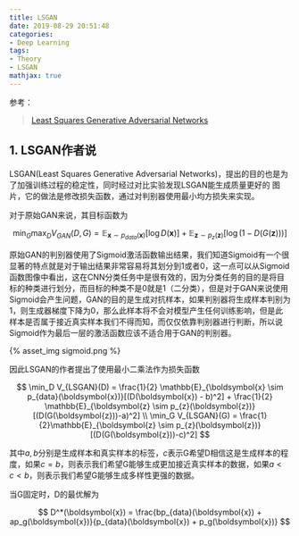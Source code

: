 ```yaml
---
title: LSGAN
date: 2019-08-29 20:51:48
categories:
- Deep Learning
tags:
- Theory
- LSGAN
mathjax: true
---
```


参考：

> [Least Squares Generative Adversarial Networks](https://arxiv.org/abs/1611.04076)

## 1. LSGAN作者说

LSGAN(Least Squares Generative Adversarial Networks)，提出的目的也是为了加强训练过程的稳定性，同时经过对比实验发现LSGAN能生成质量更好的
图片，它的做法是修改损失函数，通过对判别器使用最小均方损失来实现。

对于原始GAN来说，其目标函数为

$$
\min_G \max_D V_{GAN}(D, G) = \mathbb{E}_{\boldsymbol{x} \sim p_{data}(\boldsymbol{x})}[\log D(\boldsymbol{x})] + \mathbb{E}_{\boldsymbol{z} \sim p_{z}(\boldsymbol{z})}[\log (1 - D(G(\boldsymbol{z})))]
$$

原始GAN的判别器使用了Sigmoid激活函数输出结果，我们知道Sigmoid有一个很显著的特点就是对于输出结果非常容易将其划分到1或者0，这一点可以从Sigmoid函数图像中看出，这在CNN分类任务中是很有效的，因为分类任务的目的是将目标的种类进行划分，而目标的种类不是0就是1（二分类），但是对于GAN来说使用Sigmoid会产生问题，GAN的目的是生成对抗样本，如果判别器将生成样本判别为1，则生成器梯度下降为0，那么此样本将不会对模型产生任何训练影响，但是此样本是否属于接近真实样本我们不得而知，而仅仅依靠判别器进行判断，所以说Sigmoid作为最后一层的激活函数应该不适合用于GAN的判别器。

{% asset_img sigmoid.png %}

因此LSGAN的作者提出了使用最小二乘法作为损失函数

$$
\min_D V_{LSGAN}(D) = \frac{1}{2} \mathbb{E}_{\boldsymbol{x} \sim p_{data}(\boldsymbol{x})}[(D(\boldsymbol{x}) - b)^2] + \frac{1}{2} \mathbb{E}_{\boldsymbol{z} \sim p_{z}(\boldsymbol{z})}[(D(G(\boldsymbol{z}))-a)^2]
\\
\min_G V_{LSGAN}(G) = \frac{1}{2}\mathbb{E}_{\boldsymbol{z} \sim p_{z}(\boldsymbol{z})}[(D(G(\boldsymbol{z}))-c)^2]
$$

其中$a, b$分别是生成样本和真实样本的标签，$c$表示G希望D相信这是生成样本的程度，如果$c = b$，则表示我们希望G能够生成更加接近真实样本的数据，如果$a < c < b$，则表示我们希望G能够生成多样性更强的数据。

当G固定时，D的最优解为

$$
D^*(\boldsymbol{x}) = \frac{bp_{data}(\boldsymbol{x}) + ap_g(\boldsymbol{x})}{p_{data}(\boldsymbol{x}) + p_g(\boldsymbol{x})}
$$








